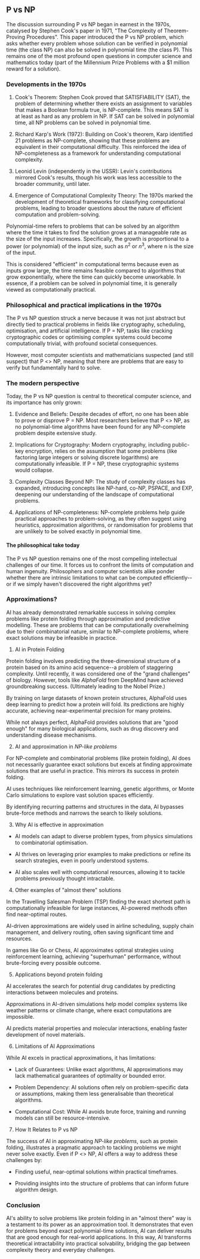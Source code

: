 ## P vs NP

The discussion surrounding P vs NP began in earnest in the 1970s, catalysed by
Stephen Cook's paper in 1971, "The Complexity of Theorem-Proving Procedures".
This paper introduced the P vs NP problem, which asks whether every problem
whose solution can be verified in polynomial time (the class NP) can also be
solved in polynomial time (the class P). This remains one of the most profound
open questions in computer science and mathematics today (part of the Millennium
Prize Problems with a $1 million reward for a solution).


### Developments in the 1970s

1. Cook's Theorem:
   Stephen Cook proved that SATISFIABILITY (SAT), the problem of determining
   whether there exists an assignment to variables that makes a Boolean formula
   true, is NP-complete. This means SAT is at least as hard as any problem in NP.
   If SAT can be solved in polynomial time, all NP problems can be solved in
   polynomial time.

2. Richard Karp's Work (1972):
   Building on Cook's theorem, Karp identified 21 problems as NP-complete, showing
   that these problems are equivalent in their computational difficulty. This
   reinforced the idea of NP-completeness as a framework for understanding
   computational complexity.

3. Leonid Levin (independently in the USSR):
   Levin's contributions mirrored Cook's results, though his work was less
   accessible to the broader community, until later.

4. Emergence of Computational Complexity Theory:
   The 1970s marked the development of theoretical frameworks for classifying
   computational problems, leading to broader questions about the nature of
   efficient computation and problem-solving.


Polynomial-time refers to problems that can be solved by an algorithm where the time
it takes to find the solution grows at a manageable rate as the size of the input
increases. Specifically, the growth is proportional to a power (or polynomial) of the
input size, such as $n^2$ or $n^3$, where n is the size of the input.

This is considered "efficient" in computational terms because even as inputs grow large,
the time remains feasible compared to algorithms that grow exponentially, where the time
can quickly become unworkable. In essence, if a problem can be solved in polynomial time,
it is generally viewed as computationally practical.


### Philosophical and practical implications in the 1970s

The P vs NP question struck a nerve because it was not just abstract but directly
tied to practical problems in fields like cryptography, scheduling, optimisation,
and artificial intelligence. If P = NP, tasks like cracking cryptographic codes or
optimising complex systems could become computationally trivial, with profound
societal consequences.

However, most computer scientists and mathematicians suspected (and still suspect)
that P <> NP, meaning that there are problems that are easy to verify but fundamentally
hard to solve.


### The modern perspective

Today, the P vs NP question is central to theoretical computer science, and its
importance has only grown:

1. Evidence and Beliefs:
   Despite decades of effort, no one has been able to prove or disprove P = NP.
   Most researchers believe that P <> NP, as no polynomial-time algorithms have
   been found for any NP-complete problem despite extensive study.

2. Implications for Cryptography:
   Modern cryptography, including public-key encryption, relies on the assumption
   that some problems (like factoring large integers or solving discrete logarithms)
   are computationally infeasible. If P = NP, these cryptographic systems would
   collapse.

3. Complexity Classes Beyond NP:
   The study of complexity classes has expanded, introducing concepts like NP-hard,
   co-NP, PSPACE, and EXP, deepening our understanding of the landscape of computational
   problems.

4. Applications of NP-completeness:
   NP-complete problems help guide practical approaches to problem-solving, as they
   often suggest using heuristics, approximation algorithms, or randomisation for
   problems that are unlikely to be solved exactly in polynomial time.


#### The philosophical take today

The P vs NP question remains one of the most compelling intellectual challenges of
our time. It forces us to confront the limits of computation and human ingenuity.
Philosophers and computer scientists alike ponder whether there are intrinsic
limitations to what can be computed efficiently--or if we simply haven't discovered
the right algorithms yet?



### Approximations?

AI has already demonstrated remarkable success in solving complex problems like protein
folding through approximation and predictive modelling. These are problems that can be
computationally overwhelming due to their combinatorial nature, similar to NP-complete problems,
where exact solutions may be infeasible in practice.


1. AI in Protein Folding

Protein folding involves predicting the three-dimensional structure of a protein based on
its amino acid sequence--a problem of staggering complexity. Until recently, it was considered
one of the "grand challenges" of biology. However, tools like *AlphaFold* from DeepMind have
achieved groundbreaking success. (Ultimately leading to the Nobel Prize.)

By training on large datasets of known protein structures, AlphaFold uses deep learning
to predict how a protein will fold. Its predictions are highly accurate, achieving
near-experimental precision for many proteins.

While not always perfect, AlphaFold provides solutions that are "good enough" for many
biological applications, such as drug discovery and understanding disease mechanisms.


2. AI and approximation in *NP-like problems*

For NP-complete and combinatorial problems (like protein folding), AI does not necessarily
guarantee exact solutions but excels at finding approximate solutions that are useful in
practice. This mirrors its success in protein folding.

AI uses techniques like reinforcement learning, genetic algorithms,
or Monte Carlo simulations to explore vast solution spaces efficiently.

By identifying recurring patterns and structures in the data,
AI bypasses brute-force methods and narrows the search to likely solutions.


3. Why AI is effective in approximation

* AI models can adapt to diverse problem types, from physics simulations to combinatorial optimisation.

* AI thrives on leveraging prior examples to make predictions or refine its search strategies, even in poorly understood systems.

* AI also scales well with computational resources, allowing it to tackle problems previously thought intractable.


4. Other examples of "almost there" solutions

In the Travelling Salesman Problem (TSP) finding the exact shortest path is computationally infeasible
for large instances, AI-powered methods often find near-optimal routes.

AI-driven approximations are widely used in airline scheduling, supply chain management, and delivery
routing, often saving significant time and resources.

In games like Go or Chess, AI approximates optimal strategies using reinforcement learning, achieving
"superhuman" performance, without brute-forcing every possible outcome.


5. Applications beyond protein folding

AI accelerates the search for potential drug candidates by predicting interactions between molecules and proteins.

Approximations in AI-driven simulations help model complex systems like weather patterns or climate change,
where exact computations are impossible.

AI predicts material properties and molecular interactions, enabling faster development of novel materials.


6. Limitations of AI Approximations

While AI excels in practical approximations, it has limitations:

- Lack of Guarantees: Unlike exact algorithms, AI approximations may lack mathematical guarantees of optimality or bounded error.

- Problem Dependency: AI solutions often rely on problem-specific data or assumptions, making them less generalisable than theoretical algorithms.

- Computational Cost: While AI avoids brute force, training and running models can still be resource-intensive.


7. How It Relates to P vs NP

The success of AI in approximating *NP-like problems*, such as protein folding,
illustrates a pragmatic approach to tackling problems we might never solve exactly.
Even if P <> NP, AI offers a way to address these challenges by:

* Finding useful, near-optimal solutions within practical timeframes.

* Providing insights into the structure of problems that can inform future algorithm design.


### Conclusion

AI's ability to solve problems like protein folding in an "almost there" way is a testament to
its power as an approximation tool. It demonstrates that even for problems beyond exact polynomial-time
solutions, AI can deliver results that are good enough for real-world applications. In this way,
AI transforms theoretical intractability into practical solvability, bridging the gap between
complexity theory and everyday challenges.

